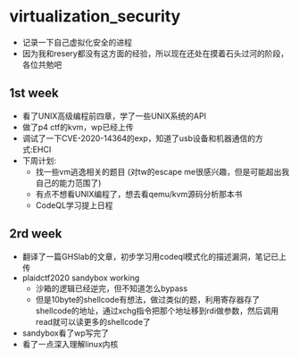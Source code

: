 # virtualization_security
- 记录一下自己虚拟化安全的进程
- 因为我和resery都没有这方面的经验，所以现在还处在摸着石头过河的阶段，各位共勉吧
## 1st week
- 看了UNIX高级编程前四章，学了一些UNIX系统的API
- 做了p4 ctf的kvm，wp已经上传
- 调试了一下CVE-2020-14364的exp，知道了usb设备和机器通信的方式:EHCI
- 下周计划:
  - 找一些vm逃逸相关的题目 (对tw的escape me很感兴趣，但是可能超出我自己的能力范围了)
  - 有点不想看UNIX编程了，想去看qemu/kvm源码分析那本书
  - CodeQL学习提上日程
## 2rd week
 - 翻译了一篇GHSlab的文章，初步学习用codeql模式化的描述漏洞，笔记已上传
 - plaidctf2020 sandybox working
   - 沙箱的逻辑已经逆完，但不知道怎么bypass
   - 但是10byte的shellcode有想法，做过类似的题，利用寄存器存了shellcode的地址，通过xchg指令把那个地址移到rdi做参数，然后调用read就可以读更多的shellcode了
 - sandybox看了wp写完了
 - 看了一点深入理解linux内核
